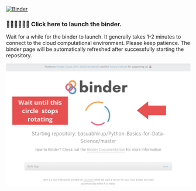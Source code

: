 [![Binder](https://mybinder.org/badge_logo.svg)](https://mybinder.org/v2/gh/basuabhirup/Python-Basics-for-Data-Science/master)

### ☝🏼☝🏼☝🏼 Click here to launch the binder.

Wait for a while for the binder to launch. It generally takes 1-2 minutes to connect to the cloud computational environment. Please keep patience. The binder page will be automatically refreshed after successfully starting the repository.

![Binder is launching](./images/python-github-1.png)
